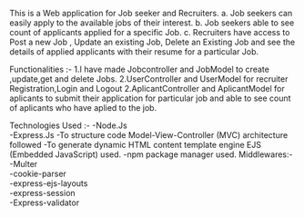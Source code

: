 This is a Web application for Job seeker and Recruiters.
a. Job seekers can easily apply to the available jobs of their interest.
b. Job seekers able to see count of applicants applied for a specific Job.
c. Recruiters have access to Post a new Job , Update an existing Job, Delete an Existing Job and see the details of applied applicants with their resume for a particular Job.

Functionalities :-
1.I have made Jobcontroller and JobModel to create ,update,get and delete Jobs.
2.UserController and UserModel for recruiter Registration,Login and Logout
2.AplicantController and AplicantModel for aplicants to submit their application for particular job
and able to see count of aplicants who have aplied to the job.

Technologies Used :-
-Node.Js	
-Express.Js
-To structure  code  Model-View-Controller (MVC) architecture followed
-To generate dynamic HTML content  template engine  EJS (Embedded JavaScript) used.
-npm  package manager used.
Middlewares:-
  -Multer	
  -cookie-parser	
  -express-ejs-layouts	
  -express-session	
  -Express-validator

